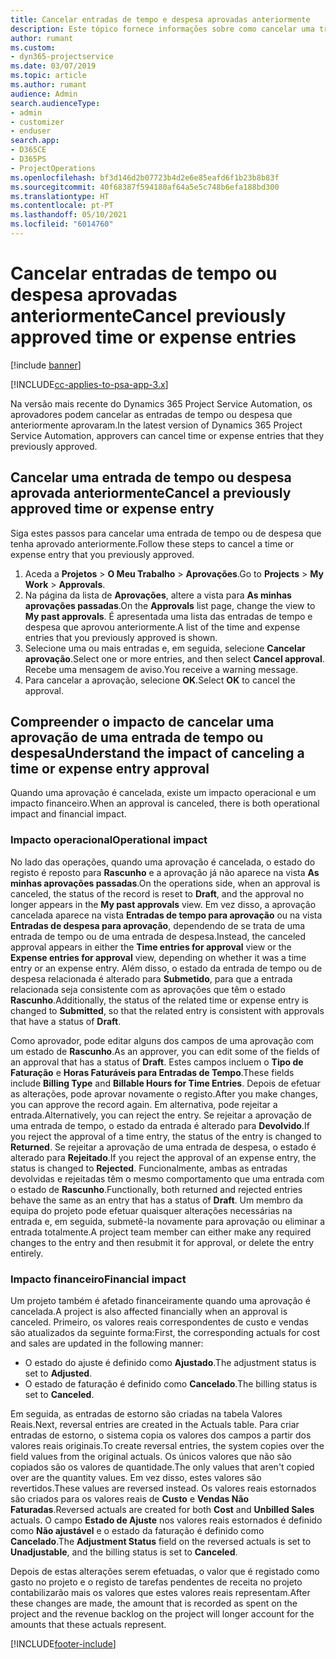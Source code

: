 ```yaml
---
title: Cancelar entradas de tempo e despesa aprovadas anteriormente
description: Este tópico fornece informações sobre como cancelar uma transação de tempo e despesa aprovada do projeto.
author: rumant
ms.custom:
- dyn365-projectservice
ms.date: 03/07/2019
ms.topic: article
ms.author: rumant
audience: Admin
search.audienceType:
- admin
- customizer
- enduser
search.app:
- D365CE
- D365PS
- ProjectOperations
ms.openlocfilehash: bf3d146d2b07723b4d2e6e85eafd6f1b23b8b83f
ms.sourcegitcommit: 40f68387f594180af64a5e5c748b6efa188bd300
ms.translationtype: HT
ms.contentlocale: pt-PT
ms.lasthandoff: 05/10/2021
ms.locfileid: "6014760"
---
```

# <a name="cancel-previously-approved-time-or-expense-entries"></a><span data-ttu-id="9e951-103">Cancelar entradas de tempo ou despesa aprovadas anteriormente</span><span class="sxs-lookup"><span data-stu-id="9e951-103">Cancel previously approved time or expense entries</span></span>

[!include [banner](../includes/psa-now-project-operations.md)]

[!INCLUDE[cc-applies-to-psa-app-3.x](../includes/cc-applies-to-psa-app-3x.md)]

<span data-ttu-id="9e951-104">Na versão mais recente do Dynamics 365 Project Service Automation, os aprovadores podem cancelar as entradas de tempo ou despesa que anteriormente aprovaram.</span><span class="sxs-lookup"><span data-stu-id="9e951-104">In the latest version of Dynamics 365 Project Service Automation, approvers can cancel time or expense entries that they previously approved.</span></span>

## <a name="cancel-a-previously-approved-time-or-expense-entry"></a><span data-ttu-id="9e951-105">Cancelar uma entrada de tempo ou despesa aprovada anteriormente</span><span class="sxs-lookup"><span data-stu-id="9e951-105">Cancel a previously approved time or expense entry</span></span>

<span data-ttu-id="9e951-106">Siga estes passos para cancelar uma entrada de tempo ou de despesa que tenha aprovado anteriormente.</span><span class="sxs-lookup"><span data-stu-id="9e951-106">Follow these steps to cancel a time or expense entry that you previously approved.</span></span>

1. <span data-ttu-id="9e951-107">Aceda a **Projetos** \> **O Meu Trabalho** \> **Aprovações**.</span><span class="sxs-lookup"><span data-stu-id="9e951-107">Go to **Projects** \> **My Work** \> **Approvals**.</span></span>
2. <span data-ttu-id="9e951-108">Na página da lista de **Aprovações**, altere a vista para **As minhas aprovações passadas**.</span><span class="sxs-lookup"><span data-stu-id="9e951-108">On the **Approvals** list page, change the view to **My past approvals**.</span></span> <span data-ttu-id="9e951-109">É apresentada uma lista das entradas de tempo e despesa que aprovou anteriormente.</span><span class="sxs-lookup"><span data-stu-id="9e951-109">A list of the time and expense entries that you previously approved is shown.</span></span>
3. <span data-ttu-id="9e951-110">Selecione uma ou mais entradas e, em seguida, selecione **Cancelar aprovação**.</span><span class="sxs-lookup"><span data-stu-id="9e951-110">Select one or more entries, and then select **Cancel approval**.</span></span> <span data-ttu-id="9e951-111">Recebe uma mensagem de aviso.</span><span class="sxs-lookup"><span data-stu-id="9e951-111">You receive a warning message.</span></span>
4. <span data-ttu-id="9e951-112">Para cancelar a aprovação, selecione **OK**.</span><span class="sxs-lookup"><span data-stu-id="9e951-112">Select **OK** to cancel the approval.</span></span>

## <a name="understand-the-impact-of-canceling-a-time-or-expense-entry-approval"></a><span data-ttu-id="9e951-113">Compreender o impacto de cancelar uma aprovação de uma entrada de tempo ou despesa</span><span class="sxs-lookup"><span data-stu-id="9e951-113">Understand the impact of canceling a time or expense entry approval</span></span>

<span data-ttu-id="9e951-114">Quando uma aprovação é cancelada, existe um impacto operacional e um impacto financeiro.</span><span class="sxs-lookup"><span data-stu-id="9e951-114">When an approval is canceled, there is both operational impact and financial impact.</span></span>

### <a name="operational-impact"></a><span data-ttu-id="9e951-115">Impacto operacional</span><span class="sxs-lookup"><span data-stu-id="9e951-115">Operational impact</span></span>

<span data-ttu-id="9e951-116">No lado das operações, quando uma aprovação é cancelada, o estado do registo é reposto para **Rascunho** e a aprovação já não aparece na vista **As minhas aprovações passadas**.</span><span class="sxs-lookup"><span data-stu-id="9e951-116">On the operations side, when an approval is canceled, the status of the record is reset to **Draft**, and the approval no longer appears in the **My past approvals** view.</span></span> <span data-ttu-id="9e951-117">Em vez disso, a aprovação cancelada aparece na vista **Entradas de tempo para aprovação** ou na vista **Entradas de despesa para aprovação**, dependendo de se trata de uma entrada de tempo ou de uma entrada de despesa.</span><span class="sxs-lookup"><span data-stu-id="9e951-117">Instead, the canceled approval appears in either the **Time entries for approval** view or the **Expense entries for approval** view, depending on whether it was a time entry or an expense entry.</span></span> <span data-ttu-id="9e951-118">Além disso, o estado da entrada de tempo ou de despesa relacionada é alterado para **Submetido**, para que a entrada relacionada seja consistente com as aprovações que têm o estado **Rascunho**.</span><span class="sxs-lookup"><span data-stu-id="9e951-118">Additionally, the status of the related time or expense entry is changed to **Submitted**, so that the related entry is consistent with approvals that have a status of **Draft**.</span></span>

<span data-ttu-id="9e951-119">Como aprovador, pode editar alguns dos campos de uma aprovação com um estado de **Rascunho**.</span><span class="sxs-lookup"><span data-stu-id="9e951-119">As an approver, you can edit some of the fields of an approval that has a status of **Draft**.</span></span> <span data-ttu-id="9e951-120">Estes campos incluem o **Tipo de Faturação** e **Horas Faturáveis para Entradas de Tempo**.</span><span class="sxs-lookup"><span data-stu-id="9e951-120">These fields include **Billing Type** and **Billable Hours for Time Entries**.</span></span> <span data-ttu-id="9e951-121">Depois de efetuar as alterações, pode aprovar novamente o registo.</span><span class="sxs-lookup"><span data-stu-id="9e951-121">After you make changes, you can approve the record again.</span></span> <span data-ttu-id="9e951-122">Em alternativa, pode rejeitar a entrada.</span><span class="sxs-lookup"><span data-stu-id="9e951-122">Alternatively, you can reject the entry.</span></span> <span data-ttu-id="9e951-123">Se rejeitar a aprovação de uma entrada de tempo, o estado da entrada é alterado para **Devolvido**.</span><span class="sxs-lookup"><span data-stu-id="9e951-123">If you reject the approval of a time entry, the status of the entry is changed to **Returned**.</span></span> <span data-ttu-id="9e951-124">Se rejeitar a aprovação de uma entrada de despesa, o estado é alterado para **Rejeitado**.</span><span class="sxs-lookup"><span data-stu-id="9e951-124">If you reject the approval of an expense entry, the status is changed to **Rejected**.</span></span> <span data-ttu-id="9e951-125">Funcionalmente, ambas as entradas devolvidas e rejeitadas têm o mesmo comportamento que uma entrada com o estado de **Rascunho**.</span><span class="sxs-lookup"><span data-stu-id="9e951-125">Functionally, both returned and rejected entries behave the same as an entry that has a status of **Draft**.</span></span> <span data-ttu-id="9e951-126">Um membro da equipa do projeto pode efetuar quaisquer alterações necessárias na entrada e, em seguida, submetê-la novamente para aprovação ou eliminar a entrada totalmente.</span><span class="sxs-lookup"><span data-stu-id="9e951-126">A project team member can either make any required changes to the entry and then resubmit it for approval, or delete the entry entirely.</span></span>

### <a name="financial-impact"></a><span data-ttu-id="9e951-127">Impacto financeiro</span><span class="sxs-lookup"><span data-stu-id="9e951-127">Financial impact</span></span>

<span data-ttu-id="9e951-128">Um projeto também é afetado financeiramente quando uma aprovação é cancelada.</span><span class="sxs-lookup"><span data-stu-id="9e951-128">A project is also affected financially when an approval is canceled.</span></span> <span data-ttu-id="9e951-129">Primeiro, os valores reais correspondentes de custo e vendas são atualizados da seguinte forma:</span><span class="sxs-lookup"><span data-stu-id="9e951-129">First, the corresponding actuals for cost and sales are updated in the following manner:</span></span>

- <span data-ttu-id="9e951-130">O estado do ajuste é definido como **Ajustado**.</span><span class="sxs-lookup"><span data-stu-id="9e951-130">The adjustment status is set to **Adjusted**.</span></span>
- <span data-ttu-id="9e951-131">O estado de faturação é definido como **Cancelado**.</span><span class="sxs-lookup"><span data-stu-id="9e951-131">The billing status is set to **Canceled**.</span></span>

<span data-ttu-id="9e951-132">Em seguida, as entradas de estorno são criadas na tabela Valores Reais.</span><span class="sxs-lookup"><span data-stu-id="9e951-132">Next, reversal entries are created in the Actuals table.</span></span> <span data-ttu-id="9e951-133">Para criar entradas de estorno, o sistema copia os valores dos campos a partir dos valores reais originais.</span><span class="sxs-lookup"><span data-stu-id="9e951-133">To create reversal entries, the system copies over the field values from the original actuals.</span></span> <span data-ttu-id="9e951-134">Os únicos valores que não são copiados são os valores de quantidade.</span><span class="sxs-lookup"><span data-stu-id="9e951-134">The only values that aren't copied over are the quantity values.</span></span> <span data-ttu-id="9e951-135">Em vez disso, estes valores são revertidos.</span><span class="sxs-lookup"><span data-stu-id="9e951-135">These values are reversed instead.</span></span> <span data-ttu-id="9e951-136">Os valores reais estornados são criados para os valores reais de **Custo** e **Vendas Não Faturadas**.</span><span class="sxs-lookup"><span data-stu-id="9e951-136">Reversed actuals are created for both **Cost** and **Unbilled Sales** actuals.</span></span> <span data-ttu-id="9e951-137">O campo **Estado de Ajuste** nos valores reais estornados é definido como **Não ajustável** e o estado da faturação é definido como **Cancelado**.</span><span class="sxs-lookup"><span data-stu-id="9e951-137">The **Adjustment Status** field on the reversed actuals is set to **Unadjustable**, and the billing status is set to **Canceled**.</span></span>

<span data-ttu-id="9e951-138">Depois de estas alterações serem efetuadas, o valor que é registado como gasto no projeto e o registo de tarefas pendentes de receita no projeto contabilizarão mais os valores que estes valores reais representam.</span><span class="sxs-lookup"><span data-stu-id="9e951-138">After these changes are made, the amount that is recorded as spent on the project and the revenue backlog on the project will longer account for the amounts that these actuals represent.</span></span>


[!INCLUDE[footer-include](../includes/footer-banner.md)]